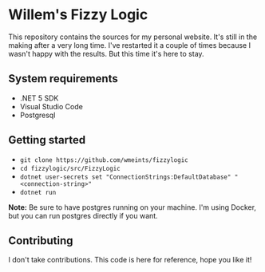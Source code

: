 # Willem's Fizzy Logic

This repository contains the sources for my personal website. It's still in the 
making after a very long time. I've restarted it a couple of times because I
wasn't happy with the results. But this time it's here to stay.

## System requirements

* .NET 5 SDK
* Visual Studio Code
* Postgresql

## Getting started

* `git clone https://github.com/wmeints/fizzylogic`
* `cd fizzylogic/src/FizzyLogic`
* `dotnet user-secrets set "ConnectionStrings:DefaultDatabase" "<connection-string>"`
* `dotnet run`

**Note:** Be sure to have postgres running on your machine. I'm using Docker, but
you can run postgres directly if you want. 

## Contributing

I don't take contributions. This code is here for reference, hope you like it!

